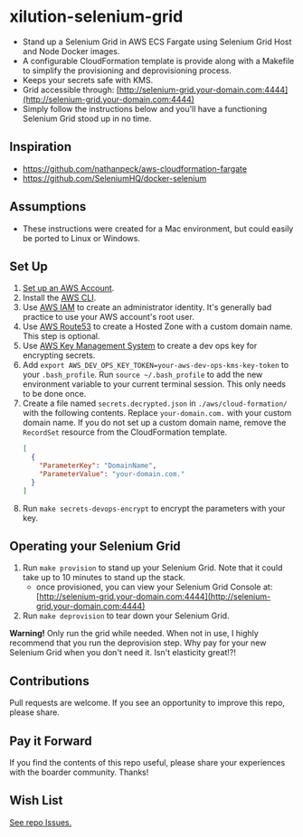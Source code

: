 # xilution-selenium-grid

* Stand up a Selenium Grid in AWS ECS Fargate using Selenium Grid Host and Node Docker images.
* A configurable CloudFormation template is provide along with a Makefile to simplify the provisioning and deprovisioning process.
* Keeps your secrets safe with KMS.
* Grid accessible through: [http://selenium-grid.your-domain.com:4444](http://selenium-grid.your-domain.com:4444)
* Simply follow the instructions below and you'll have a functioning Selenium Grid stood up in no time.

## Inspiration

* https://github.com/nathanpeck/aws-cloudformation-fargate
* https://github.com/SeleniumHQ/docker-selenium

## Assumptions

* These instructions were created for a Mac environment, but could easily be ported to Linux or Windows.

## Set Up

1. [Set up an AWS Account](https://aws.amazon.com/).
1. Install the [AWS CLI](https://aws.amazon.com/cli).
1. Use [AWS IAM](https://docs.aws.amazon.com/IAM/latest/UserGuide/introduction.html) to create an administrator identity. It's generally bad practice to use your AWS account's root user. 
1. Use [AWS Route53](https://docs.aws.amazon.com/Route53/latest/DeveloperGuide/Welcome.html) to create a Hosted Zone with a custom domain name. This step is optional.
1. Use [AWS Key Management System](https://docs.aws.amazon.com/kms/latest/developerguide/overview.html) to create a dev ops key for encrypting secrets.
1. Add `export AWS_DEV_OPS_KEY_TOKEN=your-aws-dev-ops-kms-key-token` to your `.bash_profile`. Run `source ~/.bash_profile` to add the new environment variable to your current terminal session. This only needs to be done once.
1. Create a file named `secrets.decrypted.json` in `./aws/cloud-formation/` with the following contents. Replace `your-domain.com.` with your custom domain name. If you do not set up a custom domain name, remove the `RecordSet` resource from the CloudFormation template.
	``` json
	[
	  {
		"ParameterKey": "DomainName",
		"ParameterValue": "your-domain.com."
	  }
	]
	```
1. Run `make secrets-devops-encrypt` to encrypt the parameters with your key.

## Operating your Selenium Grid

1. Run `make provision` to stand up your Selenium Grid. Note that it could take up to 10 minutes to stand up the stack.
	* once provisioned, you can view your Selenium Grid Console at: [http://selenium-grid.your-domain.com:4444](http://selenium-grid.your-domain.com:4444)
1. Run `make deprovision` to tear down your Selenium Grid.

**Warning!** Only run the grid while needed. When not in use, I highly recommend that you run the deprovision step. 
Why pay for your new Selenium Grid when you don't need it. Isn't elasticity great!?!

## Contributions

Pull requests are welcome. If you see an opportunity to improve this repo, please share.

## Pay it Forward

If you find the contents of this repo useful, please share your experiences with the boarder community. Thanks!

## Wish List

[See repo Issues.](https://github.com/xilution/xilution-selenium-grid/issues)
